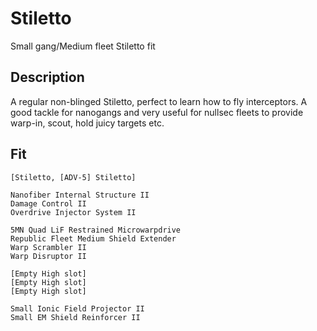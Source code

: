 # Stiletto

Small gang/Medium fleet Stiletto fit 


## Description

A regular non-blinged Stiletto, perfect to learn how to fly interceptors. A good tackle for
nanogangs and very useful for nullsec fleets to provide warp-in, scout, hold juicy targets etc.

## Fit

```
[Stiletto, [ADV-5] Stiletto]

Nanofiber Internal Structure II
Damage Control II
Overdrive Injector System II

5MN Quad LiF Restrained Microwarpdrive
Republic Fleet Medium Shield Extender
Warp Scrambler II
Warp Disruptor II

[Empty High slot]
[Empty High slot]
[Empty High slot]

Small Ionic Field Projector II
Small EM Shield Reinforcer II
```